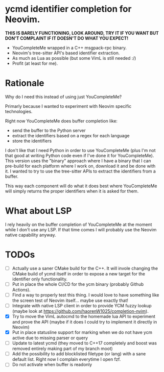 # ycmd identifier completion for Neovim.

**THIS IS BARELY FUNCTIONING, LOOK AROUND, TRY IT IF YOU WANT BUT DON'T COMPLAINT IF IT DOESN'T DO WHAT YOU EXPECT!**

- YouCompleteMe wrapped in a C++ msgpack-rpc binary.
- Neovim's tree-sitter API's based identifier extraction.
- As much as Lua as possible (but some VimL is still needed :/)
- Profit (at least for me).

# Rationale

Why do I need this instead of using just YouCompleteMe?

Primarly because I wanted to experiment with Neovim specific technologies.

Right now YouCompleteMe does buffer completion like:
- send the buffer to the Python server
- extract the identifiers based on a regex for each language
- store the identifiers

I don't like that I need Python in order to use YouCompleteMe (plus I'm not
that good at writing Python code even if I've done it for YouCompleteMe). This
version uses the "binary" approach where I have a binary that I can pre-build
for each platform where I work on, download it and be done with it.
I wanted to try to use the tree-sitter APIs to extract the identifiers from a buffer.

This way each component will do what it does best where YouCompleteMe will simply returns the proper identifiers when it is asked for them.

# What about LSP

I rely heavily on the buffer completion of YouCompleteMe at the moment while I don't use any LSP. If that time comes I will probably use the Neovim native capability anyway.

# TODOs
- [ ] Actually use a saner CMake build for the C++. It will invole changing the CMake build of ycmd itself in order to expose a new target for the identifier only functionality.
- [ ] Put in place the whole CI/CD for the ycm binary (probably Github Actions).
- [ ] Find a way to properly test this thing. I would love to have something like the screen test of Neovim itself... maybe use exactly that!
- [ ] Integrate with native LSP client in order to provide YCM fuzzy lookup (maybe look at https://github.com/haorenW1025/completion-nvim).
- [x] Try to move the VimL autocmd to the homemade lua API to experiment and prove the API (maybe if it does I could try to implement it directly in Neovim)
- [x] Put in place statusline support for marking when we do not have ycm active due to missing parser or query
- [ ] Update to latest ycmd (they moved to C++17 completely and boost was removed entirely making part of my branch moot)
- [ ] Add the possibility to add blocklisted filetype (or lang) with a sane default list. Right now I complain everytime I open fzf.
- [ ] Do not activate when buffer is readonly
